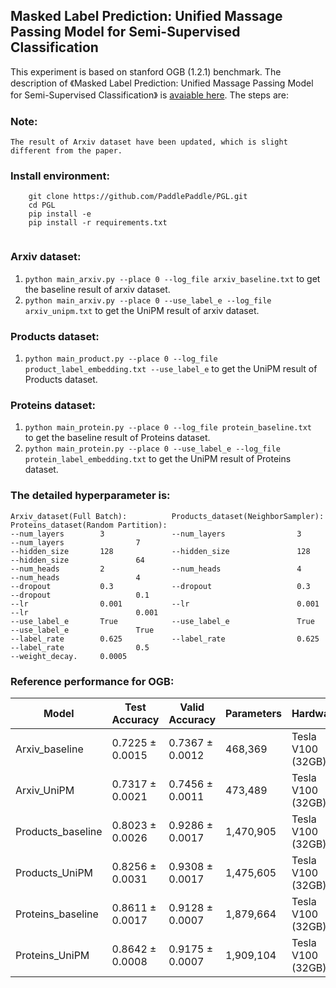 ## Masked Label Prediction: Unified Massage Passing Model for Semi-Supervised Classification

This experiment is based on stanford OGB (1.2.1) benchmark. The description of 《Masked Label Prediction: Unified Massage Passing Model for Semi-Supervised Classification》 is [avaiable here](). The steps are:

### Note:
    The result of Arxiv dataset have been updated, which is slight different from the paper.

### Install environment:
``` 
    git clone https://github.com/PaddlePaddle/PGL.git
    cd PGL
    pip install -e 
    pip install -r requirements.txt
    
```
### Arxiv dataset:
  1. ```python main_arxiv.py --place 0 --log_file arxiv_baseline.txt``` to get the baseline result of arxiv dataset.
  2. ```python main_arxiv.py --place 0 --use_label_e --log_file arxiv_unipm.txt``` to get the UniPM result of arxiv dataset.
  
### Products dataset:
  1. ```python main_product.py --place 0 --log_file product_label_embedding.txt --use_label_e``` to get the UniPM result of Products dataset.
  
### Proteins dataset:
  1. ```python main_protein.py --place 0 --log_file protein_baseline.txt ``` to get the baseline result of Proteins dataset.
  2. ```python main_protein.py --place 0 --use_label_e --log_file protein_label_embedding.txt``` to get the UniPM result of Proteins dataset.
  
### The **detailed hyperparameter** is:

```
Arxiv_dataset(Full Batch):          Products_dataset(NeighborSampler):          Proteins_dataset(Random Partition):
--num_layers        3               --num_layers                3               --num_layers                7                   
--hidden_size       128             --hidden_size               128             --hidden_size               64               
--num_heads         2               --num_heads                 4               --num_heads                 4
--dropout           0.3             --dropout                   0.3             --dropout                   0.1
--lr                0.001           --lr                        0.001           --lr                        0.001
--use_label_e       True            --use_label_e               True            --use_label_e               True
--label_rate        0.625           --label_rate                0.625           --label_rate                0.5 
--weight_decay.     0.0005
```

### Reference performance for OGB:

| Model              |Test Accuracy    |Valid Accuracy   | Parameters    | Hardware |
| ------------------ |--------------   | --------------- | -------------- |----------|
| Arxiv_baseline     | 0.7225  ± 0.0015 | 0.7367  ± 0.0012 | 468,369  | Tesla V100 (32GB) |
| Arxiv_UniPM        | 0.7317  ± 0.0021 | 0.7456  ± 0.0011 | 473,489 | Tesla V100 (32GB) |
| Products_baseline  | 0.8023  ± 0.0026 | 0.9286  ± 0.0017 | 1,470,905  | Tesla V100 (32GB) |
| Products_UniPM     | 0.8256  ± 0.0031 | 0.9308  ± 0.0017 | 1,475,605  | Tesla V100 (32GB) |
| Proteins_baseline  | 0.8611  ± 0.0017 | 0.9128  ± 0.0007 | 1,879,664  | Tesla V100 (32GB) |
| Proteins_UniPM     | 0.8642  ± 0.0008 | 0.9175  ± 0.0007 | 1,909,104  | Tesla V100 (32GB) |
   
